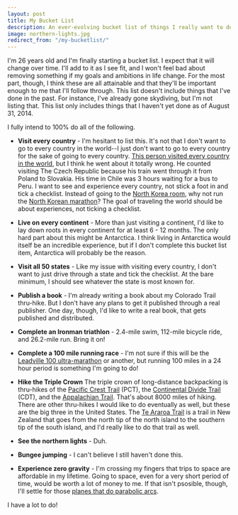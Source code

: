 ```yaml
---
layout: post
title: My Bucket List
description: An ever-evolving bucket list of things I really want to do before I die. I'm serious about doing all of them.
image: northern-lights.jpg
redirect_from: "/my-bucketlist/"
---
```


I'm 26 years old and I'm finally starting a bucket list. I expect that it will change over time. I'll add to it as I see fit, and I won't feel bad about removing something if my goals and ambitions in life change. For the most part, though, I think these are all attainable and that they'll be important enough to me that I'll follow through. This list doesn't include things that I've done in the past. For instance, I've already gone skydiving, but I'm not listing that. This list only includes things that I haven't yet done as of August 31, 2014. 

I fully intend to 100% do all of the following.

- **Visit every country** - I'm hesitant to list this. It's not that I don't want to go to every country in the world--I just don't want to go to every country for the sake of going to every country. [This person visited every country in the world](http://www.reddit.com/r/IAmA/comments/1nnd7q/ive_been_to_every_country_in_the_world_now_im/), but I think he went about it totally wrong. He counted visiting The Czech Republic because his train went through it from Poland to Slovakia. His time in Chile was 3 hours waiting for a bus to Peru. I want to see and experience every country, not stick a foot in and tick a checklist. Instead of going to the [North Korea room](https://www.youtube.com/watch?v=MWa9MGuwQNI), why not run the [North Korean marathon](http://www.slate.com/articles/news_and_politics/roads/2014/04/pyongyang_s_2014_marathon_north_korea_opens_its_race_to_foreigners.html)? The goal of traveling the world should be about experiences, not ticking a checklist.  

- **Live on every continent** - More than just visiting a continent, I'd like to lay down roots in every continent for at least 6 - 12 months. The only hard part about this might be Antarctica. I think living in Antarctica would itself be an incredible experience, but if I don't complete this bucket list item, Antarctica will probably be the reason.

- **Visit all 50 states** - Like my issue with visiting every country, I don't want to just drive through a state and tick the checklist. At the bare minimum, I should see whatever the state is most known for.

- **Publish a book** - I'm already writing a book about my Colorado Trail thru-hike. But I don't have any plans to get it published through a real publisher. One day, though, I'd like to write a real book, that gets published and distributed.

- **Complete an Ironman triathlon** - 2.4-mile swim, 112-mile bicycle ride, and 26.2-mile run. Bring it on!

- **Complete a 100 mile running race** - I'm not sure if this will be the [Leadville 100 ultra-marathon](http://www.leadvilleraceseries.com/) or another, but running 100 miles in a 24 hour period is something I'm going to do!

- **Hike the Triple Crown** The triple crown of long-distance backpacking is thru-hikes of the [Pacific Crest Trail](http://en.wikipedia.org/wiki/Pacific_Crest_Trail) (PCT), the [Continental Divide Trail](http://en.wikipedia.org/wiki/Continental_Divide_Trail) (CDT), and the [Appalachian Trail](http://en.wikipedia.org/wiki/Appalachian_Trail). That's about 8000 miles of hiking. There are other thru-hikes I would like to do eventually as well, but these are the big three in the United States. The [Te Araroa Trail](http://en.wikipedia.org/wiki/Te_Araroa_Trail) is a trail in New Zealand that goes from the north tip of the north island to the southern tip of the south island, and I'd really like to do that trail as well.

- **See the northern lights** - Duh.

- **Bungee jumping** - I can't believe I still haven't done this.

- **Experience zero gravity** - I'm crossing my fingers that trips to space are affordable in my lifetime. Going to space, even for a very short period of time, would be worth a lot of money to me. If that isn't psosible, though, I'll settle for those [planes that do parabolic arcs](http://www.gozerog.com/).

I have a lot to do!